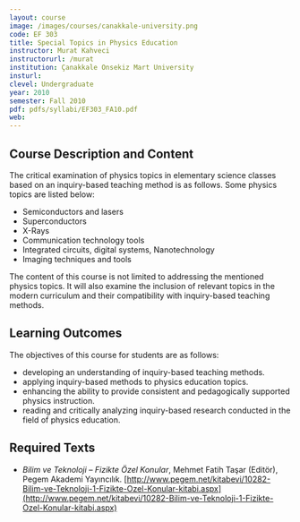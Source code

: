 ```yaml
---
layout: course
image: /images/courses/canakkale-university.png
code: EF 303
title: Special Topics in Physics Education
instructor: Murat Kahveci
instructorurl: /murat
institution: Çanakkale Onsekiz Mart University
insturl:
clevel: Undergraduate
year: 2010
semester: Fall 2010
pdf: pdfs/syllabi/EF303_FA10.pdf
web:
---
```


## Course Description and Content

The critical examination of physics topics in elementary science classes based on an inquiry-based teaching method is as follows. Some physics topics are listed below:

* Semiconductors and lasers
* Superconductors
* X-Rays
* Communication technology tools
* Integrated circuits, digital systems, Nanotechnology
* Imaging techniques and tools

The content of this course is not limited to addressing the mentioned physics topics. It will also examine the inclusion of relevant topics in the modern curriculum and their compatibility with inquiry-based teaching methods.

## Learning Outcomes

The objectives of this course for students are as follows:

* developing an understanding of inquiry-based teaching methods.
* applying inquiry-based methods to physics education topics.
* enhancing the ability to provide consistent and pedagogically supported physics instruction.
* reading and critically analyzing inquiry-based research conducted in the field of physics education.

## Required Texts

* _Bilim ve Teknoloji – Fizikte Özel Konular_, Mehmet Fatih Taşar (Editör), Pegem Akademi Yayıncılık. [http://www.pegem.net/kitabevi/10282-Bilim-ve-Teknoloji-1-Fizikte-Ozel-Konular-kitabi.aspx](http://www.pegem.net/kitabevi/10282-Bilim-ve-Teknoloji-1-Fizikte-Ozel-Konular-kitabi.aspx)

